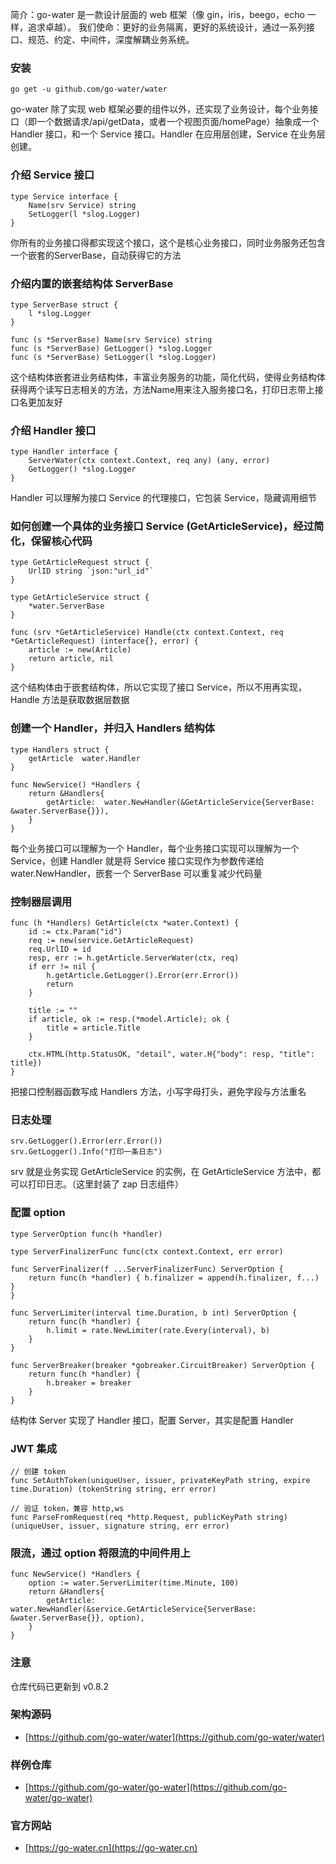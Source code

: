 简介：go-water 是一款设计层面的 web 框架（像 gin，iris，beego，echo 一样，追求卓越）。 我们使命：更好的业务隔离，更好的系统设计，通过一系列接口、规范、约定、中间件，深度解耦业务系统。

### 安装
```
go get -u github.com/go-water/water
```
go-water 除了实现 web 框架必要的组件以外，还实现了业务设计，每个业务接口（即一个数据请求/api/getData，或者一个视图页面/homePage）抽象成一个 Handler 接口，和一个 Service 接口。Handler 在应用层创建，Service 在业务层创建。

### 介绍 Service 接口
```
type Service interface {
	Name(srv Service) string
	SetLogger(l *slog.Logger)
}
```
你所有的业务接口得都实现这个接口，这个是核心业务接口，同时业务服务还包含一个嵌套的ServerBase，自动获得它的方法

### 介绍内置的嵌套结构体 ServerBase
```
type ServerBase struct {
	l *slog.Logger
}

func (s *ServerBase) Name(srv Service) string
func (s *ServerBase) GetLogger() *slog.Logger
func (s *ServerBase) SetLogger(l *slog.Logger)
```
这个结构体嵌套进业务结构体，丰富业务服务的功能，简化代码，使得业务结构体获得两个读写日志相关的方法，方法Name用来注入服务接口名，打印日志带上接口名更加友好

### 介绍 Handler 接口
```
type Handler interface {
	ServerWater(ctx context.Context, req any) (any, error)
	GetLogger() *slog.Logger
}
```
Handler 可以理解为接口 Service 的代理接口，它包装 Service，隐藏调用细节

### 如何创建一个具体的业务接口 Service (GetArticleService)，经过简化，保留核心代码
```
type GetArticleRequest struct {
	UrlID string `json:"url_id"`
}

type GetArticleService struct {
	*water.ServerBase
}

func (srv *GetArticleService) Handle(ctx context.Context, req *GetArticleRequest) (interface{}, error) {
	article := new(Article)
	return article, nil
}
```
这个结构体由于嵌套结构体，所以它实现了接口 Service，所以不用再实现，Handle 方法是获取数据层数据

### 创建一个 Handler，并归入 Handlers 结构体
```
type Handlers struct {
	getArticle  water.Handler
}

func NewService() *Handlers {
	return &Handlers{
		getArticle:  water.NewHandler(&GetArticleService{ServerBase: &water.ServerBase{}}),
	}
}
```
每个业务接口可以理解为一个 Handler，每个业务接口实现可以理解为一个 Service，创建 Handler 就是将 Service 接口实现作为参数传递给 water.NewHandler，嵌套一个 ServerBase 可以重复减少代码量

### 控制器层调用
```
func (h *Handlers) GetArticle(ctx *water.Context) {
	id := ctx.Param("id")
	req := new(service.GetArticleRequest)
	req.UrlID = id
	resp, err := h.getArticle.ServerWater(ctx, req)
	if err != nil {
		h.getArticle.GetLogger().Error(err.Error())
		return
	}

	title := ""
	if article, ok := resp.(*model.Article); ok {
		title = article.Title
	}

	ctx.HTML(http.StatusOK, "detail", water.H{"body": resp, "title": title})
}
```
把接口控制器函数写成 Handlers 方法，小写字母打头，避免字段与方法重名

### 日志处理
```
srv.GetLogger().Error(err.Error())
srv.GetLogger().Info("打印一条日志")
```
srv 就是业务实现 GetArticleService 的实例，在 GetArticleService 方法中，都可以打印日志。（这里封装了 zap 日志组件）

### 配置 option
```
type ServerOption func(h *handler)

type ServerFinalizerFunc func(ctx context.Context, err error)

func ServerFinalizer(f ...ServerFinalizerFunc) ServerOption {
	return func(h *handler) { h.finalizer = append(h.finalizer, f...) }
}

func ServerLimiter(interval time.Duration, b int) ServerOption {
	return func(h *handler) {
		h.limit = rate.NewLimiter(rate.Every(interval), b)
	}
}

func ServerBreaker(breaker *gobreaker.CircuitBreaker) ServerOption {
	return func(h *handler) {
		h.breaker = breaker
	}
}
```
结构体 Server 实现了 Handler 接口，配置 Server，其实是配置 Handler

### JWT 集成
```
// 创建 token
func SetAuthToken(uniqueUser, issuer, privateKeyPath string, expire time.Duration) (tokenString string, err error)

// 验证 token，兼容 http,ws
func ParseFromRequest(req *http.Request, publicKeyPath string) (uniqueUser, issuer, signature string, err error)
```

### 限流，通过 option 将限流的中间件用上
```
func NewService() *Handlers {
	option := water.ServerLimiter(time.Minute, 100)
	return &Handlers{
		getArticle:  water.NewHandler(&service.GetArticleService{ServerBase: &water.ServerBase{}}, option),
	}
}
```

### 注意
仓库代码已更新到 v0.8.2

### 架构源码
+ [https://github.com/go-water/water](https://github.com/go-water/water)

### 样例仓库
+ [https://github.com/go-water/go-water](https://github.com/go-water/go-water)

### 官方网站
+ [https://go-water.cn](https://go-water.cn)